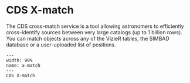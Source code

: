 # CDS X-match

The CDS cross-match service is a tool allowing astronomers to efficiently
cross-identify sources between very large catalogs (up to 1 billion rows).
You can match objects across any of the VizieR tables, the SIMBAD database
or a user-uploaded list of positions.

```{figure} _images/x-match.png
---
width: 90%
name: x-match
---
CDS X-match
```

